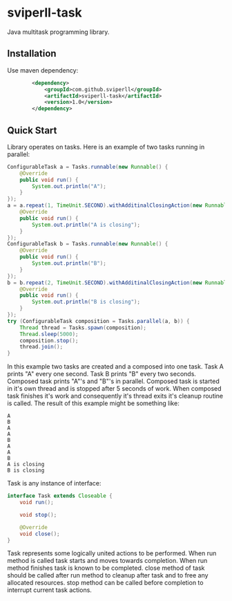 sviperll-task
=============

Java multitask programming library.

Installation
------------

Use maven dependency:

```xml
        <dependency>
            <groupId>com.github.sviperll</groupId>
            <artifactId>sviperll-task</artifactId>
            <version>1.0</version>
        </dependency>
```

Quick Start
-----------

Library operates on tasks. Here is an example of two tasks running in parallel:

```java
ConfigurableTask a = Tasks.runnable(new Runnable() {
    @Override
    public void run() {
        System.out.println("A");
    }
});
a = a.repeat(1, TimeUnit.SECOND).withAdditinalClosingAction(new Runnable() {
    @Override
    public void run() {
        System.out.println("A is closing");
    }
});
ConfigurableTask b = Tasks.runnable(new Runnable() {
    @Override
    public void run() {
        System.out.println("B");
    }
});
b = b.repeat(2, TimeUnit.SECOND).withAdditinalClosingAction(new Runnable() {
    @Override
    public void run() {
        System.out.println("B is closing");
    }
});
try (ConfigurableTask composition = Tasks.parallel(a, b)) {
    Thread thread = Tasks.spawn(composition);
    Thread.sleep(5000);
    composition.stop();
    thread.join();
}

```

In this example two tasks are created and a composed into one task.
Task A prints "A" every one second.
Task B prints "B" every two seconds.
Composed task prints "A"'s and "B"'s in parallel.
Composed task is started in it's own thread and is stopped after 5 seconds of work.
When composed task finishes it's work and consequently it's thread exits it's cleanup routine is called.
The result of this example might be something like:

```
A
B
A
A
B
A
A
B
A is closing
B is closing
```

Task is any instance of interface:

```java
interface Task extends Closeable {
    void run();

    void stop();

    @Override
    void close();
}

```

Task represents some logically united actions to be performed.
When run method is called task starts and moves towards completion.
When run method finishes task is known to be completed.
close method of task should be called after run method to cleanup after task and
to free any allocated resources.
stop method can be called before completion to interrupt current task actions.
